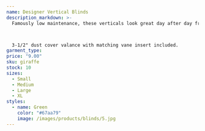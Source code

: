 ```yaml
---
name: Designer Vertical Blinds
description_markdown: >-
  Famously low maintenance, these verticals look great day after day from the inside out. These classically styled, 3-1/2” vertical window treatments feature modern convenience with two draw types to choose from, along with your choice of our standard or rounded-corner valance.



  3-1/2" dust cover valance with matching vane insert included.
garment_type:
price: "9.00"
sku: giraffe
stock: 10
sizes:
  - Small
  - Medium
  - Large
  - XL
styles:
  - name: Green
    color: "#67aa79"
    image: /images/products/blinds/5.jpg
---
```

